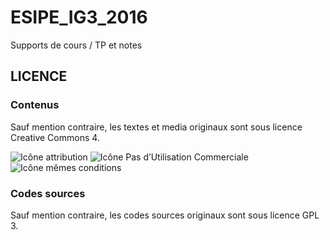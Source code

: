 # ESIPE_IG3_2016
Supports de cours / TP et notes


## LICENCE

### Contenus

Sauf mention contraire, les textes et media originaux sont sous licence Creative Commons 4.

![Icône attribution](http://mirrors.creativecommons.org/presskit/icons/by.png "Attribution") ![Icône Pas d’Utilisation Commerciale](http://mirrors.creativecommons.org/presskit/icons/nc-eu.png "Pas d’Utilisation Commerciale") ![Icône mêmes conditions](http://mirrors.creativecommons.org/presskit/icons/sa.png "Dans les mêmes conditions")

### Codes sources

Sauf mention contraire, les codes sources originaux sont sous licence GPL 3.
